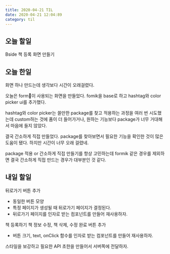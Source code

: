 ```yaml
---
title: 2020-04-21 TIL
date: 2020-04-21 12:04:89
category: til
---
```


## 오늘 할일

Bside 책 등록 화면 만들기

## 오늘 한일

화면 하나 만드는데 생각보다 시간이 오래걸렸다.

오늘은 form이 사용되는 화면을 만들었다. fomik을 base로 하고 hashtag와 color picker ui를 추가했다.

hashtag와 color picker는 쓸만한 package를 찾고 적용하는 과정을 여러 번 시도했는데 custom하는 것에 품이 더 들어가거나, 원하는 기능보다 package가 너무 거대해서 마음에 들지 않았다.

결국 간소하게 직접 만들었다. package를 찾아보면서 필요한 기능을 확인한 것이 많은 도움이 됐다. 하지만 시간이 너무 오래 걸렸네.

package 적용 or 간소하게 직접 만들기를 항상 고민하는데 formik 같은 경우를 제외하면 결국 간소하게 직접 만드는 경우가 대부분인 것 같다.

## 내일 할일

뒤로가기 버튼 추가

- 동일한 버튼 모양
- 특정 페이지가 생성될 때 뒤로가기 페이지가 결정된다.
- 뒤로가기 페이지를 인자로 받는 컴포넌트를 만들어 재사용하자.

책 등록하기 책 정보 수정, 책 삭제, 수정 완료 버튼 추가

- 버튼 크기, text, onClick 함수를 인자로 받는 컴포넌트를 만들어 재사용하자.

스타일을 보강하고 필요한 API 초한을 만들어서 서버쪽에 전달하자.
